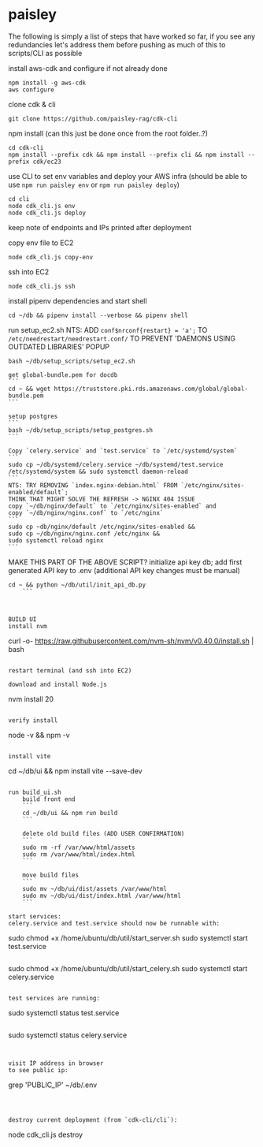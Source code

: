 # paisley

The following is simply a list of steps that have worked so far, if you see any redundancies let's address them before pushing as much of this to scripts/CLI as possible


install aws-cdk and configure if not already done
```
npm install -g aws-cdk
aws configure
```


clone cdk & cli
```
git clone https://github.com/paisley-rag/cdk-cli
```


npm install (can this just be done once from the root folder..?)
```
cd cdk-cli
npm install --prefix cdk && npm install --prefix cli && npm install --prefix cdk/ec23
```


use CLI to set env variables and deploy your AWS infra
(should be able to use `npm run paisley env` or `npm run paisley deploy`)
```
cd cli
node cdk_cli.js env
node cdk_cli.js deploy
```
keep note of endpoints and IPs printed after deployment

copy env file to EC2
```
node cdk_cli.js copy-env
```

ssh into EC2
```
node cdk_cli.js ssh
```



install pipenv dependencies and start shell
```
cd ~/db && pipenv install --verbose && pipenv shell 
```

run setup_ec2.sh
NTS: ADD `conf$nrconf{restart} = 'a';` TO `/etc/needrestart/needrestart.conf/` TO PREVENT 'DAEMONS USING OUTDATED LIBRARIES' POPUP
```
bash ~/db/setup_scripts/setup_ec2.sh
```
    get global-bundle.pem for docdb
    ```
    cd ~ && wget https://truststore.pki.rds.amazonaws.com/global/global-bundle.pem
    ```

    setup postgres
    ```
    bash ~/db/setup_scripts/setup_postgres.sh
    ```

    Copy `celery.service` and `test.service` to `/etc/systemd/system`
    ```
    sudo cp ~/db/systemd/celery.service ~/db/systemd/test.service /etc/systemd/system && sudo systemctl daemon-reload
    ```
    NTS: TRY REMOVING `index.nginx-debian.html` FROM `/etc/nginx/sites-enabled/default`;
    THINK THAT MIGHT SOLVE THE REFRESH -> NGINX 404 ISSUE
    copy `~/db/nginx/default` to `/etc/nginx/sites-enabled` and 
    copy `~/db/nginx/nginx.conf` to `/etc/nginx`
    ```
    sudo cp ~db/nginx/default /etc/nginx/sites-enabled &&
    sudo cp ~/db/nginx/nginx.conf /etc/nginx &&
    sudo systemctl reload nginx
    ```


MAKE THIS PART OF THE ABOVE SCRIPT?
initialize api key db; add first generated API key to .env (additional API key changes must be manual)
```
cd ~ && python ~/db/util/init_api_db.py
    ```



BUILD UI
install nvm
```
curl -o- https://raw.githubusercontent.com/nvm-sh/nvm/v0.40.0/install.sh | bash
```

restart terminal (and ssh into EC2)

download and install Node.js
```
nvm install 20
```

verify install
```
node -v && npm -v
```

install vite
```
cd ~/db/ui && npm install vite --save-dev
```

run build_ui.sh
    build front end
    ```
    cd ~/db/ui && npm run build
    ```

    delete old build files (ADD USER CONFIRMATION)
    ```
    sudo rm -rf /var/www/html/assets
    sudo rm /var/www/html/index.html
    ```

    move build files
    ```
    sudo mv ~/db/ui/dist/assets /var/www/html
    sudo mv ~/db/ui/dist/index.html /var/www/html
    ```

start services:
celery.service and test.service should now be runnable with:
```
sudo chmod +x /home/ubuntu/db/util/start_server.sh
sudo systemctl start test.service
```
```
sudo chmod +x /home/ubuntu/db/util/start_celery.sh
sudo systemctl start celery.service
```

test services are running:
```
sudo systemctl status test.service
```
```
sudo systemctl status celery.service
```


visit IP address in browser
to see public ip:
```
grep 'PUBLIC_IP' ~/db/.env
```



destroy current deployment (from `cdk-cli/cli`):
```
node cdk_cli.js destroy
```
